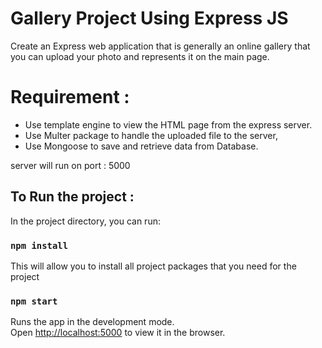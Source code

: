 # Gallery Project Using Express JS
Create an Express web application that is generally an online
gallery that you can upload your photo and represents it on the
main page.

# Requirement :
- Use template engine to view the HTML page from the express
server.
- Use Multer package to handle the uploaded file to the server,
- Use Mongoose to save and retrieve data from Database.

server will run on port : 5000

## To Run the project :

In the project directory, you can run:

### `npm install`

This will allow you to install all project packages that you need for the project

### `npm start`

Runs the app in the development mode.\
Open [http://localhost:5000](http://localhost:5000) to view it in the browser.

